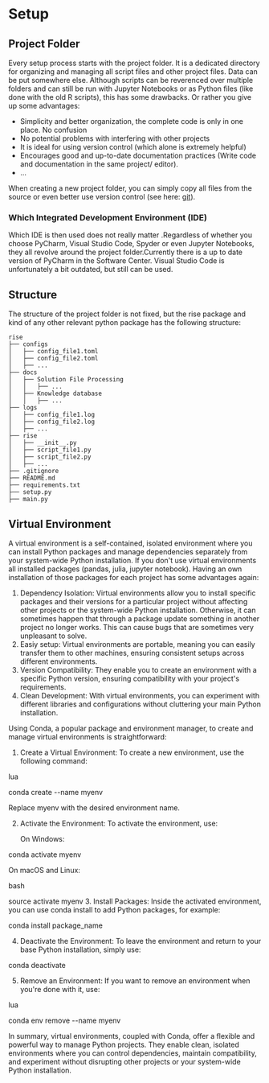 # Setup

## Project Folder

Every setup process starts with the project folder. It is a dedicated directory for organizing and managing all script files and other project files. Data can be put somewhere else. Although scripts can be reverenced over multiple folders and can still be run with Jupyter Notebooks or as Python files (like done with the old R scripts), this has some drawbacks. Or rather you give up some advantages:

- Simplicity and better organization, the complete code is only in one place. No confusion
- No potential problems with interfering with other projects
- It is ideal for using version control (which alone is extremely helpful)
- Encourages good and up-to-date documentation practices (Write code and documentation in the same project/ editor).
- ...

When creating a new project folder, you can simply copy all files from the source or even better use version control (see here: [git](Version-Control.md)).

### Which Integrated Development Environment (IDE)

Which IDE is then used does not really matter .Regardless of whether you choose PyCharm, Visual Studio Code, Spyder or even Jupyter Notebooks, they all revolve around the project folder.Currently there is a up to date version of PyCharm in the Software Center. Visual Studio Code is unfortunately a bit outdated, but still can be used.

## Structure

The structure of the project folder is not fixed, but the rise package and kind of any other relevant python package has the following structure:

```
rise
├── configs
│   ├── config_file1.toml
│   ├── config_file2.toml
│   ├── ...
├── docs
│   ├── Solution File Processing
│   │   ├── ...
│   ├── Knowledge database
│   │   ├── ...
├── logs
│   ├── config_file1.log
│   ├── config_file2.log
│   ├── ...
├── rise
│   ├── __init__.py
│   ├── script_file1.py
│   ├── script_file2.py
│   ├── ...
├── .gitignore
├── README.md
├── requirements.txt
├── setup.py
├── main.py
```

## Virtual Environment

A virtual environment is a self-contained, isolated environment where you can install Python packages and manage dependencies separately from your system-wide Python installation. If you don't use virtual environments all installed packages (pandas, julia, jupyter notebook). Having an own installation of those packages for each project has some advantages again:

1. Dependency Isolation: Virtual environments allow you to install specific packages and their versions for a particular project without affecting other projects or the system-wide Python installation. Otherwise, it can sometimes happen that through a package update something in another project no longer works. This can cause bugs that are sometimes very unpleasant to solve.
2. Easiy setup: Virtual environments are portable, meaning you can easily transfer them to other machines, ensuring consistent setups across different environments.
3. Version Compatibility: They enable you to create an environment with a specific Python version, ensuring compatibility with your project's requirements.
4. Clean Development: With virtual environments, you can experiment with different libraries and configurations without cluttering your main Python installation.

Using Conda, a popular package and environment manager, to create and manage virtual environments is straightforward:

1. Create a Virtual Environment:
   To create a new environment, use the following command:

lua

conda create --name myenv

Replace myenv with the desired environment name.

2. Activate the Environment:
   To activate the environment, use:

   On Windows:

conda activate myenv

On macOS and Linux:

bash

source activate myenv
3. Install Packages:
   Inside the activated environment, you can use conda install to add Python packages, for example:

conda install package_name

4. Deactivate the Environment:
   To leave the environment and return to your base Python installation, simply use:

conda deactivate

5. Remove an Environment:
   If you want to remove an environment when you're done with it, use:

lua

conda env remove --name myenv

In summary, virtual environments, coupled with Conda, offer a flexible and powerful way to manage Python projects. They enable clean, isolated environments where you can control dependencies, maintain compatibility, and experiment without disrupting other projects or your system-wide Python installation.

